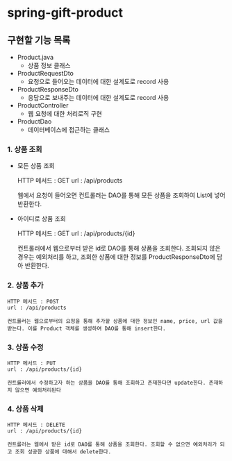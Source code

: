 # spring-gift-product

## 구현할 기능 목록

- Product.java
  - 상품 정보 클래스
- ProductRequestDto
  - 요청으로 들어오는 데이터에 대한 설계도로 record 사용
- ProductResponseDto
  - 응답으로 보내주는 데이터에 대한 설계도로 record 사용
- ProductController
  - 웹 요청에 대한 처리로직 구현
- ProductDao
  - 데이터베이스에 접근하는 클래스

### 1. 상품 조회
- 모든 상품 조회


    HTTP 메서드 : GET
    url : /api/products
  
    웹에서 요청이 들어오면 컨트롤러는 DAO를 통해 모든 상품을 조회하여 List<Product>에 넣어 반환한다.
- 아이디로 상품 조회
  
  
    HTTP 메서드 : GET
    url : /api/products/{id}

    컨트롤러에서 웹으로부터 받은 id로 DAO를 통해 상품을 조회한다. 조회되지 않은 경우는 예외처리를 하고, 조회한 상품에 대한 정보를 ProductResponseDto에 담아 반환한다.


### 2. 상품 추가

    HTTP 메서드 : POST
    url : /api/products

    컨트롤러는 웹으로부터의 요청을 통해 추가할 상품에 대한 정보인 name, price, url 값을 받는다. 이를 Product 객체를 생성하여 DAO를 통해 insert한다. 

### 3. 상품 수정
  
    HTTP 메서드 : PUT
    url : /api/products/{id}

    컨트롤러에서 수정하고자 하는 상품을 DAO를 통해 조회하고 존재한다면 update한다. 존재하지 않으면 예외처리된다

### 4. 상품 삭제

    HTTP 메서드 : DELETE
    url : /api/products/{id}

    컨트롤러는 웹에서 받은 id로 DAO를 통해 상품을 조회한다. 조회할 수 없으면 예외처리가 되고 조회 성공한 상품에 대해서 delete한다. 
